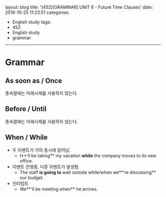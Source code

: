 layout: blog
title: '[452][GRAMMAR] UNIT 6 - Future Time Clauses'
date: 2016-10-25 11:23:51
categories: 
- English study
tags:
- 452
- English study
- grammar
---

# Grammar

## As soon as / Once
종속절에는 미래시제를 사용하지 않는다.

## Before / Until
종속절에는 미래시제를 사용하지 않는다. 

## When / While
* 두 이벤트가 거의 동시에 일어남.
    * I**'ll be taking** my vacation **while** the company moves to its new office. 
* 이벤트 진행중, 다른 이벤트가 발생함. 
    * The staff **is going to** wait outside while/when we**'re discussing** our budget.
* 인터럽트
    * We**'ll be meeting when** he arrives.
    
    